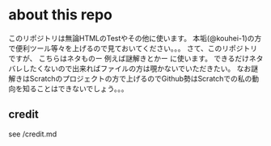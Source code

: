 # about this repo
このリポジトリは無論HTMLのTestやその他に使います。
本垢(@kouhei-1)の方で便利ツール等々を上げるので見ておいてください。。。
さて、このリポジトリですが、 こちらはネタものー 例えば謎解きとかー に使います。
できるだけネタバレしたくないので出来ればファイルの方は覗かないでいただきたい。
なお謎解きはScratchのプロジェクトの方で上げるのでGithub勢はScratchでの私の動向を知ることはできないでしょう。。。

## credit
see /credit.md
